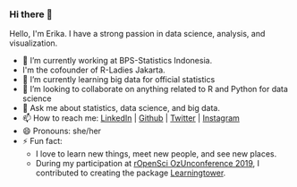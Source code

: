 ### Hi there 👋

<!--
**erikaris/erikaris** is a ✨ _special_ ✨ repository because its `README.md` (this file) appears on your GitHub profile.

Here are some ideas to get you started:

- 🔭 I’m currently working at BPS-Statistics Indonesia
- 🌱 I’m currently learning ...
- 👯 I’m looking to collaborate on ...
- 🤔 I’m looking for help with ...
- 💬 Ask me about ...
- 📫 How to reach me: ...
- 😄 Pronouns: ...
- ⚡ Fun fact: ...


I'm Gzyl, a short for Ghozayel. I've a strong passion for using R for data-analysis, R-packages and beyond!
- 🌱 I'm the author and maintainer of my 1st R-Package 'Lextale', details can be accessed in my repo. 
- 🔭 I'm a quantitative linguist interested in psycholinguitics, corpus linguistics, language aquisition, cross-linguistic studies & input-modality. 
- 🔭 Before I started my PhD in University of Nottingham, I worked as a lecturer in Jubail Industrial College and other institutions in Saudi.
- ⚡I've some experience of using PsychoPy, Pavlovia and GitLab for running studies online.
- 💬 Ask me about resources about statistics for linguists using R, running studies using PsychoPy, and creating R packages from scratch 😄.
- 📫 How to reach me: @gzl_atb
-->

Hello, I'm Erika. I have a strong passion in data science, analysis, and visualization. 
- 🔭 I’m currently working at BPS-Statistics Indonesia.
- I'm the cofounder of R-Ladies Jakarta. 
- 🌱 I’m currently learning big data for official statistics
- 👯 I’m looking to collaborate on anything related to R and Python for data science
- 💬 Ask me about statistics, data science, and big data. 
- 📫 How to reach me: <a href="https://www.linkedin.com/in/erika-siregar/">LinkedIn</a> | <a href="https://github.com/erikaris">Github</a> | <a href="https://twitter.com/erikaris">Twitter</a> | <a href="https://instagram.com/erikaris15">Instagram</a>
- 😄 Pronouns: she/her
- ⚡ Fun fact:
  - I love to learn new things, meet new people, and see new places.
  - During my participation at <a href="https://ozunconf19.ropensci.org/">rOpenSci OzUnconference 2019</a>, I contributed to creating the package <a href="https://CRAN.R-project.org/package=learningtower">Learningtower</a>.
